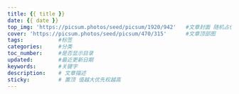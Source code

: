 ```yaml
---
title: {{ title }}
date: {{ date }}
top_img: 'https://picsum.photos/seed/picsum/1920/942'	#文章封面 随机占位图,挺好用的,使用方法picsum.photos官网
cover: 'https://picsum.photos/seed/picsum/470/315'		#文章顶部图
tags: 			#标签
categories: 	#分类
toc_number: 	#是否显示目录
updated: 		#最近更新日期
keywords: 		#关键字
description: 	# 文章描述
sticky: 		# 置顶 值越大优先权越高
---
```

